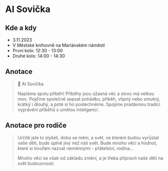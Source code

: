 # AI Sovička

## Kde a kdy

- 3.11.2023
- V Městské knihovně na Mariánském náměstí
- První kolo: 12:30 - 13:00
- Druhé kolo: 14:00 - 14:30


## Anotace 


> 🦉 AI Sovička
>
> Napišme spolu příběh!
> Příběhy jsou úžasná věc a slovo má velkou moc. Pojďme společně sepsat pohádku, příběh, vtipný nebo smutný, krátký i dlouhý, a poté si ho poslechněme.
> Spojíme pradávnou tradici vyprávění příběhů s umělou inteligencí.



## Anotace pro rodiče

> Určitě jste to slyšeli, doba se mění, a svět, ve kterém budou vyrůstat vaše děti, bude úplně jiný než náš svět. Bude mnoho věcí a hodnot, které si troufám nazvat neměnnými - přátelství, rodina...
>
> Mnoho věcí se však od základu změní, a je třeba připravit naše děti na svět budoucnosti.